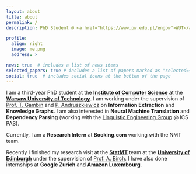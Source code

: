 ```yaml
---
layout: about
title: about
permalink: /
description: PhD Student @ <a href="https://www.pw.edu.pl/engpw">WUT</a>.

profile:
  align: right
  image: me.png
  address: >

news: true  # includes a list of news items
selected_papers: true # includes a list of papers marked as "selected={true}"
social: true  # includes social icons at the bottom of the page
---
```


I am a third-year PhD student at the [**Institute of Computer Science**](http://www.ii.pw.edu.pl/ii_eng/Inst.-of-Computer-Science)
at the [**Warsaw University of Technology**](https://www.pw.edu.pl/engpw). I am working under the supervision of [Prof. T. Gambin](https://scholar.google.pl/citations?user=7yNxok4AAAAJ&hl=pl&oi=ao)
and [P. Andruszkiewicz](https://www.semanticscholar.org/author/P.-Andruszkiewicz/3103504) on **Information Extraction**
and **Knowledge Graphs**. I am also interested in **Neural Machine Translation** and **Dependency Parsing** (working with the
[Linguistic Engineering Group](http://zil.ipipan.waw.pl/) @ ICS PAS).

Currently, I am a **Research Intern** at **Booking.com** working with the NMT team.

Recently I finished my research visit at the [**StatMT**](http://www.statmt.org/ued/) team at the [**University of Edinburgh**](https://www.ed.ac.uk/informatics)
under the supervision of [Prof. A. Birch](https://homepages.inf.ed.ac.uk/abmayne/).
I have also done internships at **Google Zurich** and **Amazon Luxembourg**.
